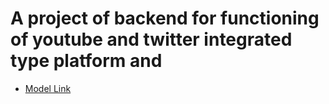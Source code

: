 # A project of backend for functioning of  youtube and twitter integrated type platform and 

- [Model Link](https://app.eraser.io/workspace/YtPqZ1VogxGy1jzIDkzj)
